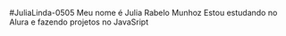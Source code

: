 #JuliaLinda-0505
Meu nome é Julia Rabelo Munhoz 
Estou estudando no Alura e fazendo projetos no JavaSript

